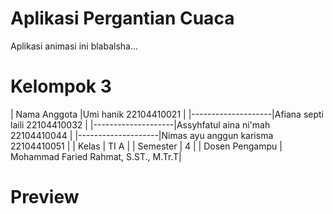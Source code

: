 # Aplikasi Pergantian Cuaca
Aplikasi animasi ini blabalsha...

# Kelompok 3

| Nama Anggota       |Umi hanik 22104410021                 | 
|--------------------|Afiana septi laili 22104410032        |
|--------------------|Assyhfatul aina ni'mah 22104410044    |
|--------------------|Nimas ayu anggun karisma 22104410051  |
| Kelas              | TI A  |
| Semester           | 4  |
| Dosen Pengampu     | Mohammad Faried Rahmat, S.ST., M.Tr.T|


# Preview
